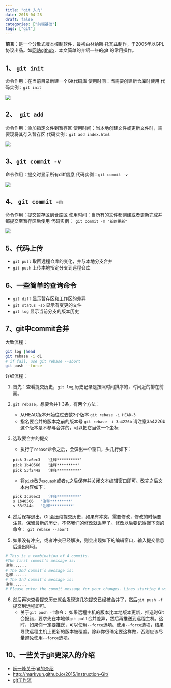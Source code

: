 ```yaml
---
title: "git 入门"
date: 2018-04-28
draft: false
categories: ["前端基础"] 
tags: ["git"]
---
```


**前言**：是一个分散式版本控制软件，最初由林纳斯·托瓦兹制作，于2005年以GPL协议出品。如[网站github](https://github.com/)，本文简单的介绍一些的git 的常用操作。

## 1、 `git init`

命令作用：在当前目录新建一个Git代码库
使用时间：当需要创建新仓库时使用
代码实例：`git init`

![](https://upload-images.jianshu.io/upload_images/11827773-5d65ee73b5885f38.png?imageMogr2/auto-orient/strip%7CimageView2/2/w/1240)


## 2、` git add`

命令作用：添加指定文件到暂存区
使用时间：当本地创建文件或更新文件时，需要现将其存入暂存区
代码实例：`git add index.html`

![](https://upload-images.jianshu.io/upload_images/11827773-c48879435da98583.png?imageMogr2/auto-orient/strip%7CimageView2/2/w/1240)

## 3、`git commit -v`

命令作用：提交时显示所有diff信息 
代码实例：`git commit -v`

![](https://upload-images.jianshu.io/upload_images/11827773-34e6dfe939775af9.png?imageMogr2/auto-orient/strip%7CimageView2/2/w/1240)

## 4、 `git commit -m`

命令作用：提交暂存区到仓库区
使用时间：当所有的文件都创建或者更新完成并都提交至暂存区后使用
代码实例：` git commit -m "新的更新"`

![](https://upload-images.jianshu.io/upload_images/11827773-a5ed735e7ad74794.png?imageMogr2/auto-orient/strip%7CimageView2/2/w/1240)

## 5、代码上传

- `git pull` 取回远程仓库的变化，并与本地分支合并
- `git push` 上传本地指定分支到远程仓库

## 6、一些简单的查询命令
- `git diff` 显示暂存区和工作区的差异
- `git status -sb` 显示有变更的文件
- `git log` 显示当前分支的版本历史

## 7、git中commit合并

大致流程：
```bash
git log |head
git rebase -i d1
# if fail, use git rebase --abort
git push --force
```
详细流程：
1. 首先：查看提交历史，`git log`,历史记录是按照时间排序的，时间近的排在前面。
2. `git rebase`。想要合并1-3条，有两个方法：
    - 从HEAD版本开始往过去数3个版本
`git rebase -i HEAD~3` 
    - 指名要合并的版本之前的版本号
`git rebase -i 3a4226b`
请注意3a4226b这个版本是不参与合并的，可以把它当做一个坐标

3. 选取要合并的提交
    - 执行了`rebase`命令之后，会弹出一个窗口，头几行如下：
    ```shell
    pick 3ca6ec3   '注释**********'
    pick 1b40566   '注释*********'
    pick 53f244a   '注释**********'
    ```
   - 将`pick`改为`squash`或者`s`,之后保存并关闭文本编辑窗口即可。改完之后文本内容如下：
    ```sh
    pick 3ca6ec3   '注释**********'
    s 1b40566   '注释*********'
    s 53f244a   '注释**********'
    ```
4. 然后保存退出，Git会压缩提交历史，如果有冲突，需要修改，修改的时候要注意，保留最新的历史，不然我们的修改就丢弃了。修改以后要记得敲下面的命令：
`git rebase --abort `

5. 如果没有冲突，或者冲突已经解决，则会出现如下的编辑窗口，输入提交信息后退出即可。
```bash
# This is a combination of 4 commits.  
#The first commit’s message is:  
注释......
# The 2nd commit’s message is:  
注释......
# The 3rd commit’s message is:  
注释......
# Please enter the commit message for your changes. Lines starting # with ‘#’ will be ignored, and an empty message aborts the commit.
```
6. 然后再次查看提交历史就会发现这几次提交已经被合并了，然后`git push -f`提交到远程即可。
    - 关于`git push -f`命令：
如果远程主机的版本比本地版本更新，推送时Git会报错，要求先在本地做`git pull`合并差异，然后再推送到远程主机。这时，如果你一定要推送，可以使用`--force`选项。使用`--force`选项，结果导致远程主机上更新的版本被覆盖。除非你很确定要这样做，否则应该尽量避免使用`--force`选项。


## 10、一些关于git更深入的介绍
- [阮一峰关于git的介绍](http://www.ruanyifeng.com/blog/2015/12/git-cheat-sheet.html)
- http://markyun.github.io/2015/instruction-Git/
- [git工作流](https://github.com/xirong/my-git/blob/master/git-workflow-tutorial.md)




